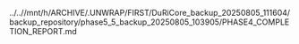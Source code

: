 ../..//mnt/h/ARCHIVE/.UNWRAP/FIRST/DuRiCore_backup_20250805_111604/backup_repository/phase5_5_backup_20250805_103905/PHASE4_COMPLETION_REPORT.md
